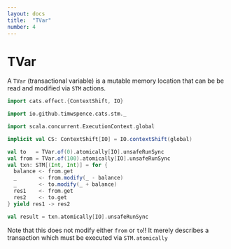 ```yaml
---
layout: docs
title:  "TVar"
number: 4
---
```


# TVar

A `TVar` (transactional variable) is a mutable memory location that can be be
read and modified via `STM` actions.

```scala mdoc
import cats.effect.{ContextShift, IO}

import io.github.timwspence.cats.stm._

import scala.concurrent.ExecutionContext.global

implicit val CS: ContextShift[IO] = IO.contextShift(global)

val to   = TVar.of(0).atomically[IO].unsafeRunSync
val from = TVar.of(100).atomically[IO].unsafeRunSync
val txn: STM[(Int, Int)] = for {
  balance <- from.get
  _       <- from.modify(_ - balance)
  _       <- to.modify(_ + balance)
  res1    <- from.get
  res2    <- to.get
} yield res1 -> res2

val result = txn.atomically[IO].unsafeRunSync
```

Note that this does not modify either `from` or `to`!! It merely describes a
transaction which must be executed via `STM.atomically`
